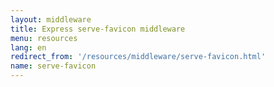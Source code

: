 ```yaml
---
layout: middleware
title: Express serve-favicon middleware
menu: resources
lang: en
redirect_from: '/resources/middleware/serve-favicon.html'
name: serve-favicon
---
```

